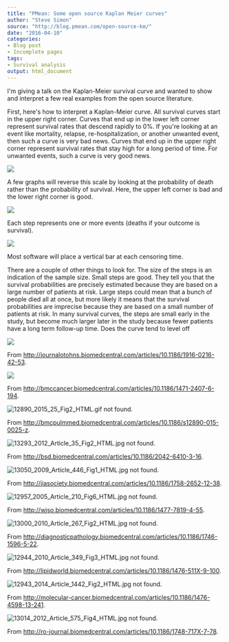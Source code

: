 ```yaml
---
title: "PMean: Some open source Kaplan Meier curves"
author: "Steve Simon"
source: "http://blog.pmean.com/open-source-km/"
date: "2016-04-10"
categories:
- Blog post
- Incomplete pages
tags:
- Survival analysis
output: html_document
---
```


I'm giving a talk on the Kaplan-Meier survival curve and wanted to show and interpret a few real examples from the open source literature.

<!---More--->

First, here's how to interpret a Kaplan-Meier curve. All survival curves start in the upper right corner. Curves that end up in the lower left corner represent survival rates that descend rapidly to 0%. If you're looking at an event like mortality, relapse, re-hospitalization, or another unwanted event, then such a curve is very bad news. Curves that end up in the upper right corner represent survival rates that stay high for a long period of time. For unwanted events, such a curve is very good news.

![](http://www.pmean.com/new-images/16/open-source-km01.bmp)

A few graphs will reverse this scale by looking at the probability of death rather than the probability of survival. Here, the upper left corner is bad and the lower right corner is good.

![](http://www.pmean.com/new-images/16/open-source-km02.bmp)

Each step represents one or more events (deaths if your outcome is survival).

![](http://www.pmean.com/new-images/16/open-source-km03.bmp)

Most software will place a vertical bar at each censoring time.

There are a couple of other things to look for. The size of the steps is an indication of the sample size. Small steps are good. They tell you that the survival probabilities are precisely estimated because they are based on a large number of patients at risk. Large steps could mean that a bunch of people died all at once, but more likely it means that the survival probabilities are imprecise because they are based on a small number of patients at risk. In many survival curves, the steps are small early in the study, but become much larger later in the study because fewer patients have a long term follow-up time. Does the curve tend to level off

![](http://www.pmean.com/new-images/16/open-source-km04.png)

From
<http://journalotohns.biomedcentral.com/articles/10.1186/1916-0216-42-53>.

![](http://www.pmean.com/new-images/16/open-source-km05.png)

From
<http://bmccancer.biomedcentral.com/articles/10.1186/1471-2407-6-194>.

![12890_2015_25_Fig2_HTML.gif not found.](http://www.pmean.com/new-images/16/open-source-km06.png)

From
<http://bmcpulmmed.biomedcentral.com/articles/10.1186/s12890-015-0025-z>.

![13293_2012_Article_35_Fig2_HTML.jpg not found.](http://www.pmean.com/new-images/16/open-source-km07.png)

From <http://bsd.biomedcentral.com/articles/10.1186/2042-6410-3-16>.

![13050_2009_Article_446_Fig1_HTML.jpg not found.](http://www.pmean.com/new-images/16/open-source-km08.png)

From
<http://jiasociety.biomedcentral.com/articles/10.1186/1758-2652-12-38>.

![12957_2005_Article_210_Fig6_HTML.jpg not found.](http://www.pmean.com/new-images/16/open-source-km09.png)

From <http://wjso.biomedcentral.com/articles/10.1186/1477-7819-4-55>.

![13000_2010_Article_267_Fig2_HTML.jpg not found.](http://www.pmean.com/new-images/16/open-source-km10.png)

From
<http://diagnosticpathology.biomedcentral.com/articles/10.1186/1746-1596-5-22>.

![12944_2010_Article_349_Fig3_HTML.jpg not found.](http://www.pmean.com/new-images/16/open-source-km11.png)

From
<http://lipidworld.biomedcentral.com/articles/10.1186/1476-511X-9-100>.

![12943_2014_Article_1442_Fig2_HTML.jpg not found.](http://www.pmean.com/new-images/16/open-source-km12.png)

From
<http://molecular-cancer.biomedcentral.com/articles/10.1186/1476-4598-13-241>.

![13014_2012_Article_575_Fig4_HTML.jpg not found.](http://www.pmean.com/new-images/16/open-source-km13.png)

From
<http://ro-journal.biomedcentral.com/articles/10.1186/1748-717X-7-78>.


